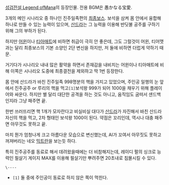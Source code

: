 [성검전설 Legend ofMana](%EC%84%B1%EA%B2%80%EC%A0%84%EC%84%A4%20Legend%20of%20Mana.md)의 등장인물.
전용 BGM은 愚かなる宝愛.

3개의 메인 시나리오 중 하나인 진주일족편의 [최종보스](%EC%B5%9C%EC%A2%85%EB%B3%B4%EC%8A%A4.md).
보석을 삼켜 몸 안에서 융합해 하나로 만들 수 있는 능력이 있으며,
[산드라](%EC%82%B0%EB%93%9C%EB%9D%BC.md)는 그 능력을 이용해 반딧불 공주를 구하기 위해 그의 부하가 된다.

하지만 [어윈](%EC%96%B4%EC%9C%88.md)이나
[티아매트](%ED%8B%B0%EC%95%84%EB%A7%A4%ED%8A%B8.md)에 비하면 취급이 극히 안 좋은데, 그도 그럴것이
어윈, 티어맷과는 달리 최종보스의 기본 소양인 2단 변신을 하지만, 저 둘에 비하면 더럽게 약하기 때문.

거기다가 시나리오 내내 많은 활약을 하면서 존재감을 내비치는 어윈이나 티아매트에 비해 이쪽은 시나리오 도중에 최종결전을 제외하고 딱 1번
등장한다.

몸 안에 산드라가 바친 진주일족 998명분의 핵을 가지고 있었으며, 주인공 일행의 눈 앞에서 진주공주 or 루리의 핵을 먹고`[1]`보석왕
999가 되어 1000을 채우기 위해 플레이어와 싸운다. 하지만 별 달리 대단한 공격을 하는 것도 아니고, 움직임도 굼떠서 샌드백인지라 그냥
패주면 끝.

한번 쓰러뜨리면 핵 1개가 모자란다고 비실비실 대다가 [산드라](%EC%82%B0%EB%93%9C%EB%9D%BC.md)가 자진해서
바친 산드라 자신의 핵을 먹고, 2차 형태인 보석왕 1000이 된다. 약점은 꼬리인데, 역시나 대충 패주면 아무것도 못하고 끝.

마치 뭔가 엄청나게 크고 아름다운 모습으로 변신했는데, AI가 꼬여서 아무짓도 못하고 꺼져버리는 네오
[믹트란](%EB%AF%B9%ED%8A%B8%EB%9E%80.md)을 보는듯 하다.

특히 진주공주를 동료로 해서 데려왔을때에는 더 비참해지는데, 레이디 펄의 싱크로 능력인 필살기 게이지 MAX를 이용해 필살기만 뿌려주면
20초내로 침몰시킬 수 있다.

`\----`

  * `[1]` 둘 중에 주인공이 동료로 하지 않은 쪽이 먹힌다.

